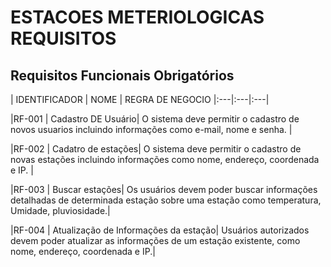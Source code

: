 # ESTACOES METERIOLOGICAS REQUISITOS

## Requisitos Funcionais Obrigatórios
| IDENTIFICADOR | NOME | REGRA DE NEGOCIO |:---|:---|:---|

|RF-001 | Cadastro DE Usuário| O sistema deve permitir o cadastro de novos usuarios incluindo informações como e-mail, nome e senha. |

|RF-002 | Cadatro de estações|  O sistema deve permitir o cadastro de novas estações incluindo informações como nome, endereço, coordenada e IP. |

|RF-003 | Buscar estações| Os usuários devem poder buscar informações detalhadas de determinada estação sobre uma estação como temperatura, Umidade, pluviosidade.|

|RF-004 | Atualização de Informações da estação| Usuários autorizados devem poder atualizar as informações de um estação existente, como nome, endereço, coordenada e IP.|

